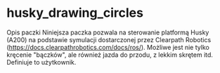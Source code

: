 # husky_drawing_circles

Opis paczki
Niniejsza paczka pozwala na sterowanie platformą Husky (A200) na podstawie symulacji dostarczonej przez Clearpath Robotics (https://docs.clearpathrobotics.com/docs/ros/). Możliwe jest nie tylko kręcenie "bączków", ale również jazda do przodu, z lekkim skrętem itd. Definiuje to użytkownik. 
